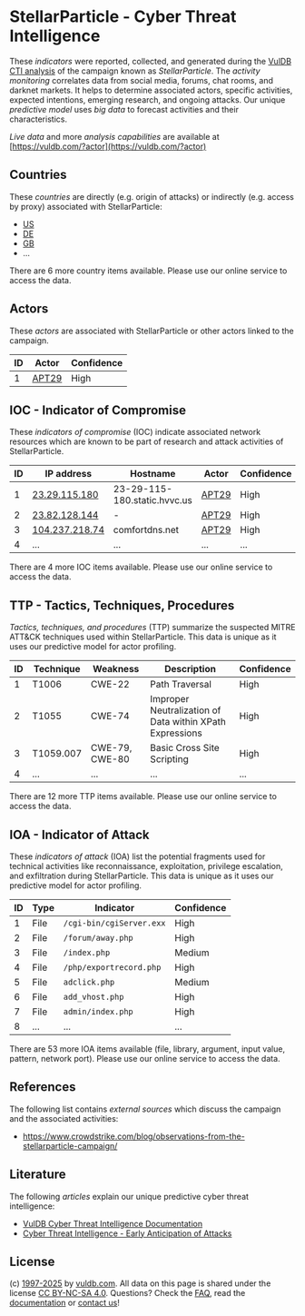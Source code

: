 # StellarParticle - Cyber Threat Intelligence

These _indicators_ were reported, collected, and generated during the [VulDB CTI analysis](https://vuldb.com/?kb.cti) of the campaign known as _StellarParticle_. The _activity monitoring_ correlates data from social media, forums, chat rooms, and darknet markets. It helps to determine associated actors, specific activities, expected intentions, emerging research, and ongoing attacks. Our unique _predictive model_ uses _big data_ to forecast activities and their characteristics.

_Live data_ and more _analysis capabilities_ are available at [https://vuldb.com/?actor](https://vuldb.com/?actor)

## Countries

These _countries_ are directly (e.g. origin of attacks) or indirectly (e.g. access by proxy) associated with StellarParticle:

* [US](https://vuldb.com/?country.us)
* [DE](https://vuldb.com/?country.de)
* [GB](https://vuldb.com/?country.gb)
* ...

There are 6 more country items available. Please use our online service to access the data.

## Actors

These _actors_ are associated with StellarParticle or other actors linked to the campaign.

ID | Actor | Confidence
-- | ----- | ----------
1 | [APT29](https://vuldb.com/?actor.apt29) | High

## IOC - Indicator of Compromise

These _indicators of compromise_ (IOC) indicate associated network resources which are known to be part of research and attack activities of StellarParticle.

ID | IP address | Hostname | Actor | Confidence
-- | ---------- | -------- | ----- | ----------
1 | [23.29.115.180](https://vuldb.com/?ip.23.29.115.180) | 23-29-115-180.static.hvvc.us | [APT29](https://vuldb.com/?actor.apt29) | High
2 | [23.82.128.144](https://vuldb.com/?ip.23.82.128.144) | - | [APT29](https://vuldb.com/?actor.apt29) | High
3 | [104.237.218.74](https://vuldb.com/?ip.104.237.218.74) | comfortdns.net | [APT29](https://vuldb.com/?actor.apt29) | High
4 | ... | ... | ... | ...

There are 4 more IOC items available. Please use our online service to access the data.

## TTP - Tactics, Techniques, Procedures

_Tactics, techniques, and procedures_ (TTP) summarize the suspected MITRE ATT&CK techniques used within StellarParticle. This data is unique as it uses our predictive model for actor profiling.

ID | Technique | Weakness | Description | Confidence
-- | --------- | -------- | ----------- | ----------
1 | T1006 | CWE-22 | Path Traversal | High
2 | T1055 | CWE-74 | Improper Neutralization of Data within XPath Expressions | High
3 | T1059.007 | CWE-79, CWE-80 | Basic Cross Site Scripting | High
4 | ... | ... | ... | ...

There are 12 more TTP items available. Please use our online service to access the data.

## IOA - Indicator of Attack

These _indicators of attack_ (IOA) list the potential fragments used for technical activities like reconnaissance, exploitation, privilege escalation, and exfiltration during StellarParticle. This data is unique as it uses our predictive model for actor profiling.

ID | Type | Indicator | Confidence
-- | ---- | --------- | ----------
1 | File | `/cgi-bin/cgiServer.exx` | High
2 | File | `/forum/away.php` | High
3 | File | `/index.php` | Medium
4 | File | `/php/exportrecord.php` | High
5 | File | `adclick.php` | Medium
6 | File | `add_vhost.php` | High
7 | File | `admin/index.php` | High
8 | ... | ... | ...

There are 53 more IOA items available (file, library, argument, input value, pattern, network port). Please use our online service to access the data.

## References

The following list contains _external sources_ which discuss the campaign and the associated activities:

* https://www.crowdstrike.com/blog/observations-from-the-stellarparticle-campaign/

## Literature

The following _articles_ explain our unique predictive cyber threat intelligence:

* [VulDB Cyber Threat Intelligence Documentation](https://vuldb.com/?kb.cti)
* [Cyber Threat Intelligence - Early Anticipation of Attacks](https://www.scip.ch/en/?labs.20201022)

## License

(c) [1997-2025](https://vuldb.com/?kb.changelog) by [vuldb.com](https://vuldb.com/?kb.about). All data on this page is shared under the license [CC BY-NC-SA 4.0](https://creativecommons.org/licenses/by-nc-sa/4.0/). Questions? Check the [FAQ](https://vuldb.com/?kb.faq), read the [documentation](https://vuldb.com/?kb) or [contact us](https://vuldb.com/?contact)!
